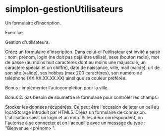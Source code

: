 # simplon-gestionUtilisateurs
Un formulaire d'inscription.

Exercice

Gestion d'utilisateurs.

Créez un formulaire d'inscription. Dans celui-ci l'utilisateur est invité à saisir : nom, prénom, login (ne doit pas déjà être utilisé), sexe (bouton radio), mot de passe (au moins huit caractères dont au moins une majuscule, un caractère spécial et un chiffre), date de naissance, ville, mail (valide), url de son site (valide), ses hobbys (max 200 caractères), son numéro de téléphone (XX.XX.XX.XX.XX) ainsi que sa couleur préférée.

Bonus : implémenter l'autocomplétion pour la ville.

Bonus 2: pas besoin de soumettre le formulaire pour contrôler les champs.

Stocker les données récupérées. Ce peut être l'occasion de jeter un oeil au localStorage introduit par HTML5.
Créez un formulaire de connexion. L'utilisation saisit un login et un mdp. Si les deux correspondent, on l'autorise à se connecter et on l'accueille avec un message du type : "Bienvenue <prénom> ".
